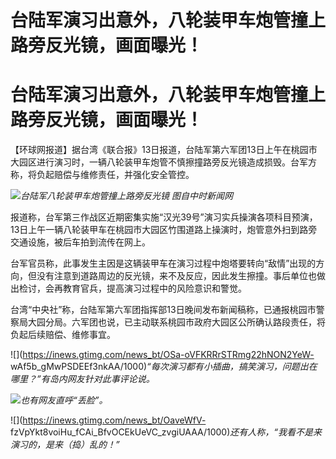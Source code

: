 # 台陆军演习出意外，八轮装甲车炮管撞上路旁反光镜，画面曝光！

# 台陆军演习出意外，八轮装甲车炮管撞上路旁反光镜，画面曝光！

【环球网报道】据台湾《联合报》13日报道，台陆军第六军团13日上午在桃园市大园区进行演习时，一辆八轮装甲车炮管不慎擦撞路旁反光镜造成损毁。台军方称，将负起赔偿与维修责任，并强化安全管控。

![](https://inews.gtimg.com/om_bt/OQiv0KpSm1ncTZVhDPJd25zY4hVgFVXGCJVDGk4QqYawwAA/1000)_台陆军八轮装甲车炮管撞上路旁反光镜
图自中时新闻网_

报道称，台军第三作战区近期密集实施“汉光39号”演习实兵操演各项科目预演，13日上午一辆八轮装甲车在桃园市大园区竹围道路上操演时，炮管意外扫到路旁交通设施，被后车拍到流传在网上。

台军官员称，此事发生主因是这辆装甲车在演习过程中炮塔要转向“敌情”出现的方向，但没有注意到道路周边的反光镜，来不及反应，因此发生擦撞。事后单位也做出检讨，会再教育官兵，提高演习过程中的风险意识和警觉。

台湾“中央社”称，台陆军第六军团指挥部13日晚间发布新闻稿称，已通报桃园市警察局大园分局。六军团也说，已主动联系桃园市政府大园区公所确认路段责任，将负起后续赔偿、维修事宜。

![](https://inews.gtimg.com/news_bt/OSa-oVFKRRrSTRmg22hNON2YeW-
wAf5b_gMwPSDEEf3nkAA/1000)_“每次演习都有小插曲，搞笑演习，问题出在哪里？”有岛内网友针对此事评论说。_

![](https://inews.gtimg.com/news_bt/OkgcY2AVo9-o2RNbYy4u1u54FHfgINZMvhDMSlF6NlCb4AA/1000)_也有网友直呼“丢脸”。_

![](https://inews.gtimg.com/news_bt/OaveWfV-
fzVpYkt8voiHu_fCAi_BfvOCEkUeVC_zvgiUAAA/1000)_还有人称，“我看不是来演习的，是来（捣）乱的！”_

